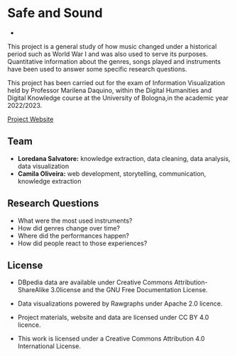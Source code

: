# Safe and Sound
-
This project is a general study of how music changed under a historical period such as World War I and was also used to serve its purposes. Quantitative information about the genres, songs played and instruments have been used to answer some specific research questions.

This project has been carried out for the exam of Information Visualization held by Professor Marilena Daquino, within the Digital Humanities and Digital Knowledge course at the University of Bologna,in the academic year 2022/2023.

[Project Website](https://safeandsoundinfoviz.github.io/safe_and_sound/)

Team
-
- **Loredana Salvatore:** knowledge extraction, data cleaning, data analysis, data visualization
- **Camila Oliveira:** web development, storytelling, communication, knowledge extraction

Research Questions
-
- What were the most used instruments?
- How did genres change over time?
- Where did the performances happen?
- How did people react to those experiences?
    
License
-
- DBpedia data are available under Creative Commons Attribution-ShareAlike 3.0license and the GNU Free Documentation License.
- Data visualizations powered by Rawgraphs under Apache 2.0 licence.
- Project materials, website and data are licensed under CC BY 4.0 licence.

- This work is licensed under a Creative Commons Attribution 4.0 International License.



